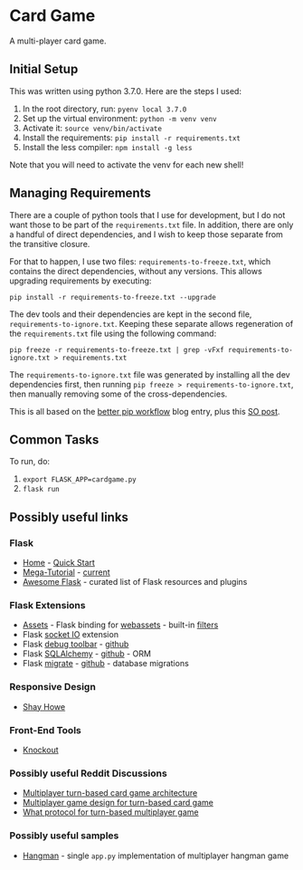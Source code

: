 # Card Game #

A multi-player card game.

## Initial Setup ##

This was written using python 3.7.0. Here are the steps I used:

1) In the root directory, run: `pyenv local 3.7.0`
2) Set up the virtual environment: `python -m venv venv`
3) Activate it: `source venv/bin/activate`
4) Install the requirements: `pip install -r requirements.txt`
5) Install the less compiler: `npm install -g less`

Note that you will need to activate the venv for each new shell!

## Managing Requirements ##

There are a couple of python tools that I use for development, but I do not want those to be part of
the `requirements.txt` file. In addition, there are only a handful of direct dependencies, and I wish
to keep those separate from the transitive closure.

For that to happen, I use two files: `requirements-to-freeze.txt`, which contains the direct dependencies,
without any versions. This allows upgrading requirements by executing:

    pip install -r requirements-to-freeze.txt --upgrade

The dev tools and their dependencies are kept in the second file, `requirements-to-ignore.txt`. Keeping
these separate allows regeneration of the `requirements.txt` file using the following command:

    pip freeze -r requirements-to-freeze.txt | grep -vFxf requirements-to-ignore.txt > requirements.txt

The `requirements-to-ignore.txt` file was generated by installing all the dev dependencies first,
then running `pip freeze > requirements-to-ignore.txt`, then manually removing some of the cross-dependencies.

This is all based on the [better pip workflow](https://www.kennethreitz.org/essays/a-better-pip-workflow) blog entry, plus this [SO post](https://stackoverflow.com/a/43137206/282725).

## Common Tasks ##

To run, do:

1) `export FLASK_APP=cardgame.py`
2) `flask run`

## Possibly useful links ##

### Flask ###

* [Home](http://flask.pocoo.org/) - [Quick Start](http://flask.pocoo.org/docs/1.0/quickstart/)
* [Mega-Tutorial](https://blog.miguelgrinberg.com/post/the-flask-mega-tutorial-part-i-hello-world) - [current](https://blog.miguelgrinberg.com/post/the-flask-mega-tutorial-part-x-email-support)
* [Awesome Flask](https://github.com/humiaozuzu/awesome-flask) - curated list of Flask resources and plugins

### Flask Extensions ###

* [Assets](http://flask-assets.readthedocs.io/en/latest/) - Flask binding for [webassets](https://webassets.readthedocs.io/en/latest/index.html) - built-in [filters](https://webassets.readthedocs.io/en/latest/builtin_filters.html)
* Flask [socket IO](https://github.com/miguelgrinberg/Flask-SocketIO) extension
* Flask [debug toolbar](https://flask-debugtoolbar.readthedocs.io/en/latest/) - [github](https://github.com/mgood/flask-debugtoolbar)
* Flask [SQLAlchemy](http://flask-sqlalchemy.pocoo.org/latest/) - [github](https://github.com/mitsuhiko/flask-sqlalchemy) - ORM
* Flask [migrate](http://flask-migrate.readthedocs.io/en/latest/) - [github](https://github.com/miguelgrinberg/flask-migrate) - database migrations

### Responsive Design ###

* [Shay Howe](https://learn.shayhowe.com/advanced-html-css/responsive-web-design/)

### Front-End Tools ###

* [Knockout](http://knockoutjs.com/index.html)

### Possibly useful Reddit Discussions ###

* [Multiplayer turn-based card game architecture](https://www.reddit.com/r/gamedev/comments/6xti6g/multiplayer_turn_based_card_game_architecture/)
* [Multiplayer game design for turn-based card game](https://www.reddit.com/r/Python/comments/8q2slw/multiplayer_game_design_for_turnbased_card_game/)
* [What protocol for turn-based multiplayer game](https://www.reddit.com/r/Python/comments/1yzdb4/what_protocol_would_you_use_for_turnbased/)

### Possibly useful samples ###

* [Hangman](https://github.com/rohit-jamuar/Hangman) - single `app.py` implementation of multiplayer hangman game

